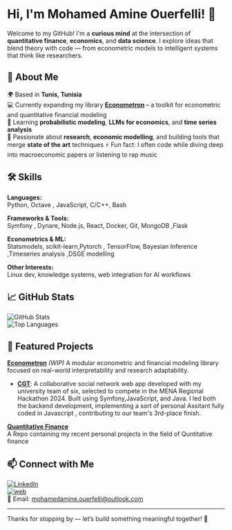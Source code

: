 # Hi, I'm Mohamed Amine Ouerfelli! 👋

Welcome to my GitHub! I'm a **curious mind** at the intersection of **quantitative finance**, **economics**, and **data science**. I explore ideas that blend theory with code — from econometric models to intelligent systems that think like researchers.

## 🚀 About Me

🌍 Based in **Tunis, Tunisia**  
💻 Currently expanding my library **[Econometron](https://github.com/AmineOuerfellii/econometron)** – a toolkit for econometric and quantitative financial modeling  
🌱 Learning **probabilistic modeling**, **LLMs for economics**, and **time series analysis**  
🧠 Passionate about **research**, **economic modelling**, and building tools that merge **state of the art** techniques 
⚡ Fun fact: I often code while diving deep into macroeconomic papers or listening to rap music

## 🛠️ Skills

**Languages:**  
Python, Octave , JavaScript, C/C++, Bash

**Frameworks & Tools:**  
Symfony , Dynare, Node.js, React, Docker, Git, MongoDB ,Flask

**Econometrics & ML:**  
Statsmodels, scikit-learn,Pytorch , TensorFlow, Bayesian Inference ,Timeseries analysis ,DSGE modelling

**Other Interests:**  
Linux dev, knowledge systems, web integration for AI workflows

## 📈 GitHub Stats

![GitHub Stats](https://github-readme-stats.vercel.app/api?username=Amineouerfellii&show_icons=true&theme=radical)  
![Top Languages](https://github-readme-stats.vercel.app/api/top-langs/?username=Amineouerfelli&layout=compact&theme=radical)

## 🌟 Featured Projects

**[Econometron](https://github.com/Amineouerfelii/econometron)**  *(WIP)*
A modular econometric and financial modeling library focused on real-world interpretability and research adaptability.

- **[CGT](https://github.com/AmineOuerfellii/CGT)**: A collaborative social network web app developed with my university team of six, selected to compete in the MENA Regional Hackathon 2024. Built using Symfony,JavaScript, and Java. I led both the backend development, implementing a sort of personal Assitant fully coded in Javascript , contributing to our team's 3rd-place finish.

**[Quantitative Finance](https://github.com/AmineOuerfellii/quantitative_finance)**  
A Repo containing my recent personal projects in the field of Quntitative finance 

## 📫 Connect with Me

[![LinkedIn](https://img.shields.io/badge/LinkedIn-blue?style=flat&logo=linkedin)](https://linkedin.com/in/your-link)  
[![web](https://img.shields.io/badge/Twitter-black?style=flat&logo=twitter)](https://twitter.com/your-handle)  
📧 Email: mohamedamine.ouerfelli@outlook.com

---

Thanks for stopping by — let’s build something meaningful together! 🚀
